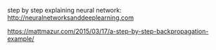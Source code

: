 step by step explaining neural network: http://neuralnetworksanddeeplearning.com

https://mattmazur.com/2015/03/17/a-step-by-step-backpropagation-example/
